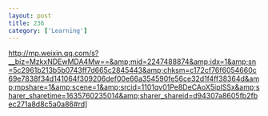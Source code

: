 ```yaml
---
layout: post
title: 236
category: ['Learning']
---
```


http://mp.weixin.qq.com/s?__biz=MzkxNDEwMDA4Mw==&amp;mid=2247488874&amp;idx=1&amp;sn=5c2961b213b5b0743ff7d665c2845443&amp;chksm=c172cf76f6054660c69e7838f34d141064f309206def00e66a354590fe56ce32d1f4ff38364d&amp;mpshare=1&amp;scene=1&amp;srcid=1101qv01Pe8DeCAoX5iplSSx&amp;sharer_sharetime=1635760235014&amp;sharer_shareid=d94307a8605fb2fbec271a8d8c5a0a86#rd]


